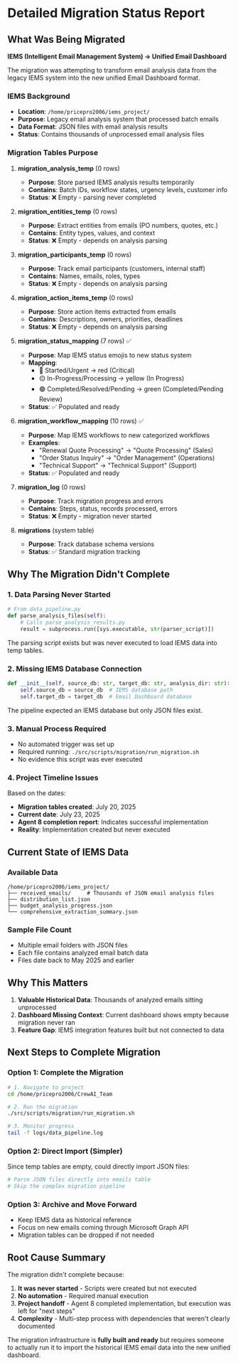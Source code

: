 # Detailed Migration Status Report

## What Was Being Migrated

**IEMS (Intelligent Email Management System) → Unified Email Dashboard**

The migration was attempting to transform email analysis data from the legacy IEMS system into the new unified Email Dashboard format.

### IEMS Background
- **Location**: `/home/pricepro2006/iems_project/`
- **Purpose**: Legacy email analysis system that processed batch emails
- **Data Format**: JSON files with email analysis results
- **Status**: Contains thousands of unprocessed email analysis files

### Migration Tables Purpose

1. **migration_analysis_temp** (0 rows)
   - **Purpose**: Store parsed IEMS analysis results temporarily
   - **Contains**: Batch IDs, workflow states, urgency levels, customer info
   - **Status**: ❌ Empty - parsing never completed

2. **migration_entities_temp** (0 rows)
   - **Purpose**: Extract entities from emails (PO numbers, quotes, etc.)
   - **Contains**: Entity types, values, and context
   - **Status**: ❌ Empty - depends on analysis parsing

3. **migration_participants_temp** (0 rows)
   - **Purpose**: Track email participants (customers, internal staff)
   - **Contains**: Names, emails, roles, types
   - **Status**: ❌ Empty - depends on analysis parsing

4. **migration_action_items_temp** (0 rows)
   - **Purpose**: Store action items extracted from emails
   - **Contains**: Descriptions, owners, priorities, deadlines
   - **Status**: ❌ Empty - depends on analysis parsing

5. **migration_status_mapping** (7 rows) ✅
   - **Purpose**: Map IEMS status emojis to new status system
   - **Mapping**:
     - 🔴 Started/Urgent → red (Critical)
     - 🟡 In-Progress/Processing → yellow (In Progress)
     - 🟢 Completed/Resolved/Pending → green (Completed/Pending Review)
   - **Status**: ✅ Populated and ready

6. **migration_workflow_mapping** (10 rows) ✅
   - **Purpose**: Map IEMS workflows to new categorized workflows
   - **Examples**:
     - "Renewal Quote Processing" → "Quote Processing" (Sales)
     - "Order Status Inquiry" → "Order Management" (Operations)
     - "Technical Support" → "Technical Support" (Support)
   - **Status**: ✅ Populated and ready

7. **migration_log** (0 rows)
   - **Purpose**: Track migration progress and errors
   - **Contains**: Steps, status, records processed, errors
   - **Status**: ❌ Empty - migration never started

8. **migrations** (system table)
   - **Purpose**: Track database schema versions
   - **Status**: ✅ Standard migration tracking

## Why The Migration Didn't Complete

### 1. **Data Parsing Never Started**
```python
# From data_pipeline.py
def parse_analysis_files(self):
    # Calls parse_analysis_results.py
    result = subprocess.run([sys.executable, str(parser_script)])
```
The parsing script exists but was never executed to load IEMS data into temp tables.

### 2. **Missing IEMS Database Connection**
```python
def __init__(self, source_db: str, target_db: str, analysis_dir: str):
    self.source_db = source_db  # IEMS database path
    self.target_db = target_db  # Email Dashboard database
```
The pipeline expected an IEMS database but only JSON files exist.

### 3. **Manual Process Required**
- No automated trigger was set up
- Required running: `./src/scripts/migration/run_migration.sh`
- No evidence this script was ever executed

### 4. **Project Timeline Issues**
Based on the dates:
- **Migration tables created**: July 20, 2025
- **Current date**: July 23, 2025
- **Agent 8 completion report**: Indicates successful implementation
- **Reality**: Implementation created but never executed

## Current State of IEMS Data

### Available Data
```
/home/pricepro2006/iems_project/
├── received_emails/     # Thousands of JSON email analysis files
├── distribution_list.json
├── budget_analysis_progress.json
└── comprehensive_extraction_summary.json
```

### Sample File Count
- Multiple email folders with JSON files
- Each file contains analyzed email batch data
- Files date back to May 2025 and earlier

## Why This Matters

1. **Valuable Historical Data**: Thousands of analyzed emails sitting unprocessed
2. **Dashboard Missing Context**: Current dashboard shows empty because migration never ran
3. **Feature Gap**: IEMS integration features built but not connected to data

## Next Steps to Complete Migration

### Option 1: Complete the Migration
```bash
# 1. Navigate to project
cd /home/pricepro2006/CrewAI_Team

# 2. Run the migration
./src/scripts/migration/run_migration.sh

# 3. Monitor progress
tail -f logs/data_pipeline.log
```

### Option 2: Direct Import (Simpler)
Since temp tables are empty, could directly import JSON files:
```python
# Parse JSON files directly into emails table
# Skip the complex migration pipeline
```

### Option 3: Archive and Move Forward
- Keep IEMS data as historical reference
- Focus on new emails coming through Microsoft Graph API
- Migration tables can be dropped if not needed

## Root Cause Summary

The migration didn't complete because:
1. **It was never started** - Scripts were created but not executed
2. **No automation** - Required manual execution
3. **Project handoff** - Agent 8 completed implementation, but execution was left for "next steps"
4. **Complexity** - Multi-step process with dependencies that weren't clearly documented

The migration infrastructure is **fully built and ready** but requires someone to actually run it to import the historical IEMS email data into the new unified dashboard.